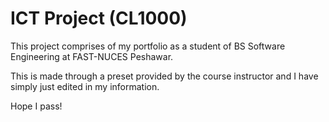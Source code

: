 # ICT Project (CL1000)

This project comprises of my portfolio as a student of BS Software Engineering at FAST-NUCES Peshawar.

This is made through a preset provided by the course instructor and I have simply just edited in my information.

Hope I pass!
